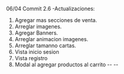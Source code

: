 06/04
Commit 2.6
-Actualizaciones:
1. Agregar mas secciones de venta.
2. Arreglar imagenes.
3. Agregar Banners.
4. Arreglar animacion imagenes.
5. Arreglar tamanno cartas.
6. Vista inicio sesion
7. Vista registro
8. Modal al agregar productos al carrito
--
--

